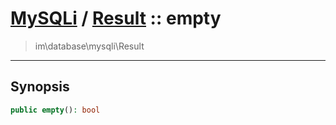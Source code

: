 # [MySQLi](mysql.md) / [Result](mysql-Result.md) :: empty
 > im\database\mysqli\Result
____

## Synopsis
```php
public empty(): bool
```
